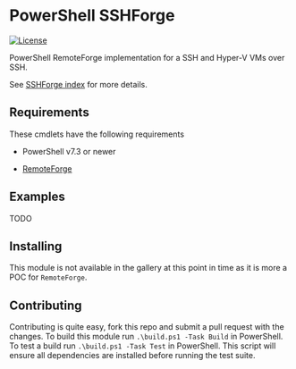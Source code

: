 # PowerShell SSHForge

[![License](https://img.shields.io/badge/license-MIT-blue.svg)](https://github.com/jborean93/SSHForge/blob/main/LICENSE)

PowerShell RemoteForge implementation for a SSH and Hyper-V VMs over SSH.

See [SSHForge index](docs/en-US/SSHForge.md) for more details.

## Requirements

These cmdlets have the following requirements

* PowerShell v7.3 or newer
+ [RemoteForge](https://github.com/jborean93/RemoteForge)

## Examples

TODO

## Installing

This module is not available in the gallery at this point in time as it is more a POC for `RemoteForge`.

## Contributing

Contributing is quite easy, fork this repo and submit a pull request with the changes.
To build this module run `.\build.ps1 -Task Build` in PowerShell.
To test a build run `.\build.ps1 -Task Test` in PowerShell.
This script will ensure all dependencies are installed before running the test suite.

